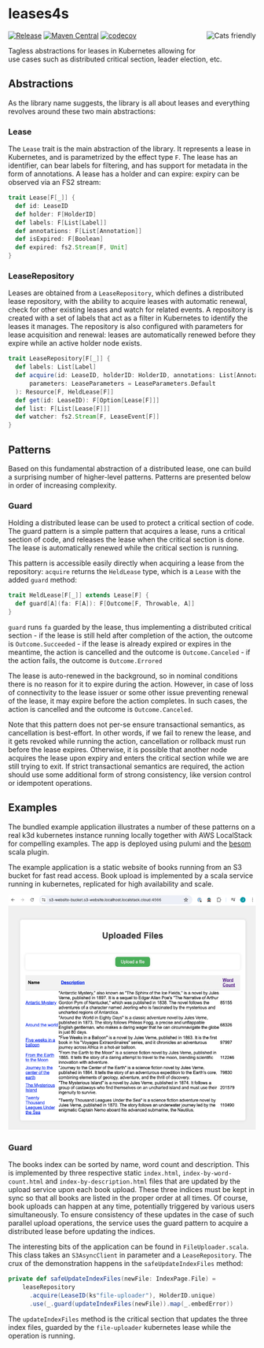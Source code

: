 # leases4s
[![Release](https://github.com/jchapuis/leases4s/actions/workflows/release.yml/badge.svg)](https://github.com/jchapuis/leases4s/actions/workflows/release.yml)
[![Maven Central](https://maven-badges.herokuapp.com/maven-central/io.github.jchapuis/leases4s_2.13/badge.svg)](https://maven-badges.herokuapp.com/maven-central/io.github.jchapuis/leases4s_2.13)
[![codecov](https://codecov.io/gh/jchapuis/leases4s/branch/master/graph/badge.svg?token=BOAOIFC7BF)](https://codecov.io/gh/jchapuis/leases4s)
<a href="https://typelevel.org/cats/"><img src="https://typelevel.org/cats/img/cats-badge.svg" height="40px" align="right" alt="Cats friendly" /></a>

Tagless abstractions for leases in Kubernetes allowing for use cases such as distributed critical section, leader election, etc. 

## Abstractions
As the library name suggests, the library is all about leases and everything revolves around these two main abstractions: 

### Lease
The `Lease` trait is the main abstraction of the library. It represents a lease in Kubernetes, and is parametrized by the effect type `F`. The lease has an identifier, can bear labels for filtering, and has support for metadata in the form of annotations. A lease has a holder and can expire: expiry can be observed via an FS2 stream:

```scala
trait Lease[F[_]] {
  def id: LeaseID
  def holder: F[HolderID]
  def labels: F[List[Label]]
  def annotations: F[List[Annotation]]
  def isExpired: F[Boolean]
  def expired: fs2.Stream[F, Unit]
}
```

### LeaseRepository
Leases are obtained from a `LeaseRepository`, which defines a distributed lease repository, with the ability to acquire leases with automatic renewal, check for other existing leases and watch for related events. A repository is created with a set of labels that act as a filter in Kubernetes to identify the leases it manages. The repository is also configured with parameters for lease acquisition and renewal: leases are automatically renewed before they expire while an active holder node exists.

```scala
trait LeaseRepository[F[_]] {
  def labels: List[Label]
  def acquire(id: LeaseID, holderID: HolderID, annotations: List[Annotation] = Nil)(implicit
      parameters: LeaseParameters = LeaseParameters.Default
  ): Resource[F, HeldLease[F]]
  def get(id: LeaseID): F[Option[Lease[F]]]
  def list: F[List[Lease[F]]]
  def watcher: fs2.Stream[F, LeaseEvent[F]]
}
```

## Patterns
Based on this fundamental abstraction of a distributed lease, one can build a surprising number of higher-level patterns. Patterns are presented below in order of increasing complexity.

### Guard
Holding a distributed lease can be used to protect a critical section of code. The guard pattern is a simple pattern that acquires a lease, runs a critical section of code, and releases the lease when the critical section is done. The lease is automatically renewed while the critical section is running.

This pattern is accessible easily directly when acquiring a lease from the repository: `acquire` returns the `HeldLease` type, which is a `Lease` with the added `guard` method:

```scala
trait HeldLease[F[_]] extends Lease[F] {
  def guard[A](fa: F[A]): F[Outcome[F, Throwable, A]] 
}
```

`guard` runs `fa` guarded by the lease, thus implementing a distributed critical section
    - if the lease is still held after completion of the action, the outcome is `Outcome.Succeeded`
    - if the lease is already expired or expires in the meantime, the action is cancelled and the outcome is `Outcome.Canceled`
    - if the action fails, the outcome is `Outcome.Errored`

The lease is auto-renewed in the background, so in nominal conditions there is no reason for it to expire during the action. However, in case of loss of connectivity to the lease issuer or some other issue preventing renewal of the lease, it may expire before the action completes. In such cases, the action is cancelled and the outcome is `Outcome.Canceled`. 

Note that this pattern does not per-se ensure transactional semantics, as cancellation is best-effort. In other words, if we fail to renew the lease, and it gets revoked while running the action, cancellation or rollback must run before the lease expires. Otherwise, it is possible that another node acquires the lease upon expiry and enters the critical section while we are still trying to exit. If strict transactional semantics are required, the action should use some additional form of strong consistency, like version control or idempotent operations.

## Examples
The bundled example application illustrates a number of these patterns on a real k3d kubernetes instance running locally together with AWS LocalStack for compelling examples. The app is deployed using pulumi and the [besom](https://virtuslab.github.io/besom/) scala plugin.

The example application is a static website of books running from an S3 bucket for fast read access. Book upload is implemented by a scala service running in kubernetes, replicated for high availability and scale. 

![index-by-name](example/screenshots/index-by-name.png)

### Guard
The books index can be sorted by name, word count and description. This is implemented by three respective static `index.html`, `index-by-word-count.html` and `index-by-description.html` files that are updated by the upload service upon each book upload. These three indices must be kept in sync so that all books are listed in the proper order at all times. Of course, book uploads can happen at any time, potentially triggered by various users simultaneously. To ensure consistency of these updates in the case of such parallel upload operations, the service uses the guard pattern to acquire a distributed lease before updating the indices. 

The interesting bits of the application can be found in `FileUploader.scala`. This class takes an `S3AsyncClient` in parameter and a `LeaseRepository`. The crux of the demonstration happens in the `safeUpdateIndexFiles` method:

```scala
private def safeUpdateIndexFiles(newFile: IndexPage.File) =
    leaseRepository
      .acquire(LeaseID(ks"file-uploader"), HolderID.unique)
      .use(_.guard(updateIndexFiles(newFile)).map(_.embedError))
```

The `updateIndexFiles` method is the critical section that updates the three index files, guarded by the `file-uploader` kubernetes lease while the operation is running.
